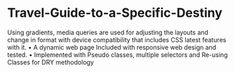 # Travel-Guide-to-a-Specific-Destiny
Using gradients, media queries are used for adjusting the layouts and change in format with device compatibility that includes CSS latest features with it. • A dynamic web page Included with responsive web design and tested. • Implemented with Pseudo classes, multiple selectors and Re-using Classes for DRY methodology
